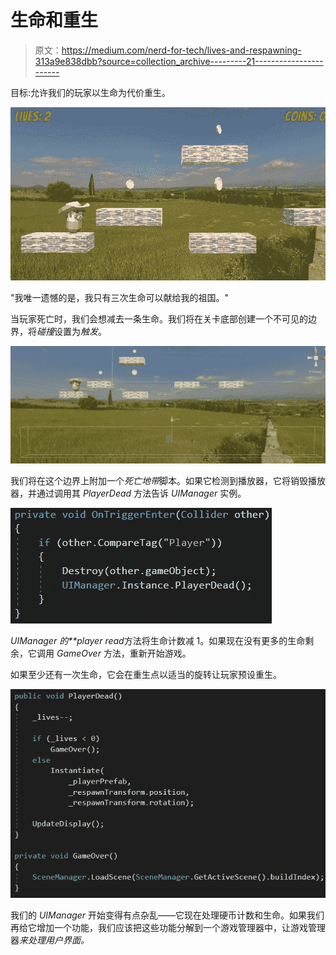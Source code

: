 # 生命和重生

> 原文：<https://medium.com/nerd-for-tech/lives-and-respawning-313a9e838dbb?source=collection_archive---------21----------------------->

目标:允许我们的玩家以生命为代价重生。

![](img/91bbfb2abfc579516c76c6733e72b8b0.png)

"我唯一遗憾的是，我只有三次生命可以献给我的祖国。"

当玩家死亡时，我们会想减去一条生命。我们将在关卡底部创建一个不可见的边界，将*碰撞*设置为*触发*。

![](img/8e989b53b8f1f0503f3ae2181c91d444.png)

我们将在这个边界上附加一个*死亡地带*脚本。如果它检测到播放器，它将销毁播放器，并通过调用其 *PlayerDead* 方法告诉 *UIManager* 实例。

![](img/e8da267b29416bd732f752e1780e94bc.png)

*UIManager 的**player read*方法将生命计数减 1。如果现在没有更多的生命剩余，它调用 *GameOver* 方法，重新开始游戏。

如果至少还有一次生命，它会在重生点以适当的旋转让玩家预设重生。

![](img/ffdf516bbdeb4d2961b71d18e3e76b8f.png)

我们的 *UIManager* 开始变得有点杂乱——它现在处理硬币计数和生命。如果我们再给它增加一个功能，我们应该把这些功能分解到一个游戏管理器中，让游戏管理器*来处理用户界面。*